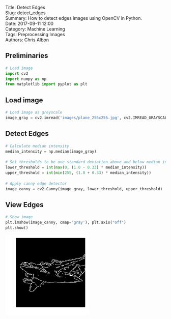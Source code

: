 Title: Detect Edges  
Slug: detect_edges  
Summary: How to detect edges images using OpenCV in Python.     
Date: 2017-09-11 12:00  
Category: Machine Learning  
Tags: Preprocessing Images    
Authors: Chris Albon

## Preliminaries


```python
# Load image
import cv2
import numpy as np
from matplotlib import pyplot as plt
```

## Load image


```python
# Load image as greyscale
image_gray = cv2.imread('images/plane_256x256.jpg', cv2.IMREAD_GRAYSCALE)
```

## Detect Edges


```python
# Calculate median intensity
median_intensity = np.median(image_gray)

# Set thresholds to be one standard deviation above and below median intensity
lower_threshold = int(max(0, (1.0 - 0.33) * median_intensity))
upper_threshold = int(min(255, (1.0 + 0.33) * median_intensity))

# Apply canny edge detector
image_canny = cv2.Canny(image_gray, lower_threshold, upper_threshold)
```

## View Edges


```python
# Show image
plt.imshow(image_canny, cmap='gray'), plt.axis("off")
plt.show()
```


![png](detect_edges_files/detect_edges_8_0.png)

